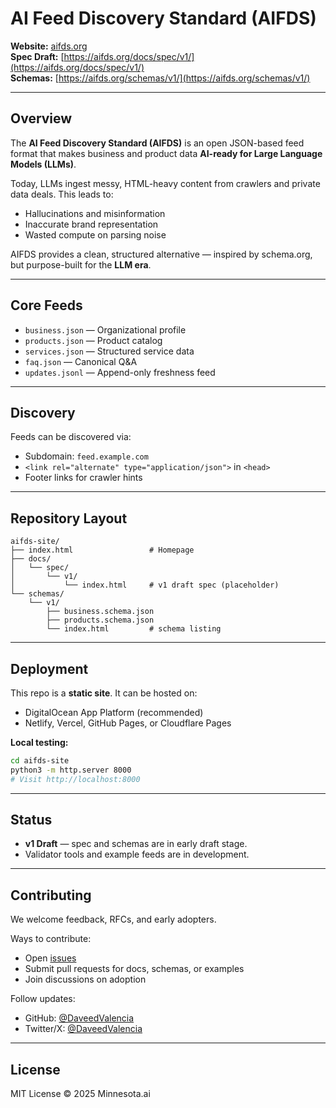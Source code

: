 # AI Feed Discovery Standard (AIFDS)

**Website:** [aifds.org](https://aifds.org)  
**Spec Draft:** [https://aifds.org/docs/spec/v1/](https://aifds.org/docs/spec/v1/)  
**Schemas:** [https://aifds.org/schemas/v1/](https://aifds.org/schemas/v1/)  

---

## Overview
The **AI Feed Discovery Standard (AIFDS)** is an open JSON-based feed format that makes business and product data **AI-ready for Large Language Models (LLMs)**.

Today, LLMs ingest messy, HTML-heavy content from crawlers and private data deals. This leads to:
- Hallucinations and misinformation  
- Inaccurate brand representation  
- Wasted compute on parsing noise  

AIFDS provides a clean, structured alternative — inspired by schema.org, but purpose-built for the **LLM era**.

---

## Core Feeds
- `business.json` — Organizational profile  
- `products.json` — Product catalog  
- `services.json` — Structured service data  
- `faq.json` — Canonical Q&A  
- `updates.jsonl` — Append-only freshness feed  

---

## Discovery
Feeds can be discovered via:
- Subdomain: `feed.example.com`  
- `<link rel="alternate" type="application/json">` in `<head>`  
- Footer links for crawler hints  

---

## Repository Layout
```
aifds-site/
├── index.html                 # Homepage
├── docs/
│   └── spec/
│       └── v1/
│           └── index.html     # v1 draft spec (placeholder)
└── schemas/
    └── v1/
        ├── business.schema.json
        ├── products.schema.json
        └── index.html         # schema listing
```

---

## Deployment
This repo is a **static site**. It can be hosted on:
- DigitalOcean App Platform (recommended)  
- Netlify, Vercel, GitHub Pages, or Cloudflare Pages  

**Local testing:**
```bash
cd aifds-site
python3 -m http.server 8000
# Visit http://localhost:8000
```

---

## Status
- **v1 Draft** — spec and schemas are in early draft stage.  
- Validator tools and example feeds are in development.  

---

## Contributing
We welcome feedback, RFCs, and early adopters.  

Ways to contribute:
- Open [issues](https://github.com/DaveedValencia/aifds-site/issues)  
- Submit pull requests for docs, schemas, or examples  
- Join discussions on adoption  

Follow updates:  
- GitHub: [@DaveedValencia](https://github.com/DaveedValencia)  
- Twitter/X: [@DaveedValencia](https://x.com/DaveedValencia)  

---

## License
MIT License © 2025 Minnesota.ai
